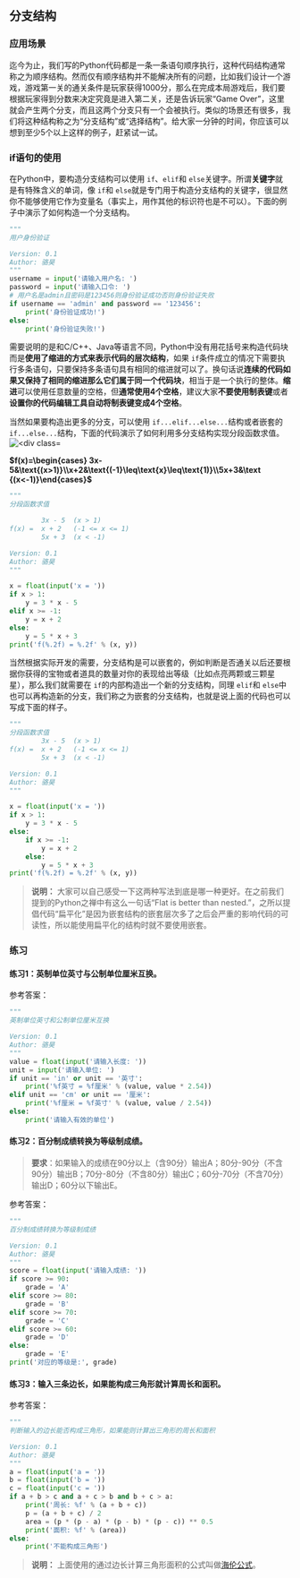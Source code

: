 ## 分支结构

### 应用场景

迄今为止，我们写的Python代码都是一条一条语句顺序执行，这种代码结构通常称之为顺序结构。然而仅有顺序结构并不能解决所有的问题，比如我们设计一个游戏，游戏第一关的通关条件是玩家获得1000分，那么在完成本局游戏后，我们要根据玩家得到分数来决定究竟是进入第二关，还是告诉玩家“Game Over”，这里就会产生两个分支，而且这两个分支只有一个会被执行。类似的场景还有很多，我们将这种结构称之为“分支结构”或“选择结构”。给大家一分钟的时间，你应该可以想到至少5个以上这样的例子，赶紧试一试。

### if语句的使用

在Python中，要构造分支结构可以使用 `if`、`elif`和 `else`关键字。所谓**关键字**就是有特殊含义的单词，像 `if`和 `else`就是专门用于构造分支结构的关键字，很显然你不能够使用它作为变量名（事实上，用作其他的标识符也是不可以）。下面的例子中演示了如何构造一个分支结构。

```Python
"""
用户身份验证

Version: 0.1
Author: 骆昊
"""
username = input('请输入用户名: ')
password = input('请输入口令: ')
# 用户名是admin且密码是123456则身份验证成功否则身份验证失败
if username == 'admin' and password == '123456':
    print('身份验证成功!')
else:
    print('身份验证失败!')
```

需要说明的是和C/C++、Java等语言不同，Python中没有用花括号来构造代码块而是**使用了缩进的方式来表示代码的层次结构**，如果 `if`条件成立的情况下需要执行多条语句，只要保持多条语句具有相同的缩进就可以了。换句话说**连续的代码如果又保持了相同的缩进那么它们属于同一个代码块**，相当于是一个执行的整体。**缩进**可以使用任意数量的空格，但**通常使用4个空格**，建议大家**不要使用制表键**或者**设置你的代码编辑工具自动将制表键变成4个空格**。

当然如果要构造出更多的分支，可以使用 `if...elif...else...`结构或者嵌套的 `if...else...`结构，下面的代码演示了如何利用多分支结构实现分段函数求值。![<div class=](https://file+.vscode-resource.vscode-cdn.net/f%3A/Programming/Book%20information/Python-100-Days-master/Day01-15/res/formula_1.png)

**$f(x)=\begin{cases} 3x-5&\text{(x>1)}\\x+2&\text{(-1}\leq\text{x}\leq\text{1)}\\5x+3&\text {(x<-1)}\end{cases}$**

```Python
"""
分段函数求值

        3x - 5  (x > 1)
f(x) =  x + 2   (-1 <= x <= 1)
        5x + 3  (x < -1)

Version: 0.1
Author: 骆昊
"""

x = float(input('x = '))
if x > 1:
    y = 3 * x - 5
elif x >= -1:
    y = x + 2
else:
    y = 5 * x + 3
print('f(%.2f) = %.2f' % (x, y))
```

当然根据实际开发的需要，分支结构是可以嵌套的，例如判断是否通关以后还要根据你获得的宝物或者道具的数量对你的表现给出等级（比如点亮两颗或三颗星星），那么我们就需要在 `if`的内部构造出一个新的分支结构，同理 `elif`和 `else`中也可以再构造新的分支，我们称之为嵌套的分支结构，也就是说上面的代码也可以写成下面的样子。

```Python
"""
分段函数求值
		3x - 5	(x > 1)
f(x) =	x + 2	(-1 <= x <= 1)
		5x + 3	(x < -1)

Version: 0.1
Author: 骆昊
"""

x = float(input('x = '))
if x > 1:
    y = 3 * x - 5
else:
    if x >= -1:
        y = x + 2
    else:
        y = 5 * x + 3
print('f(%.2f) = %.2f' % (x, y))
```

> **说明：** 大家可以自己感受一下这两种写法到底是哪一种更好。在之前我们提到的Python之禅中有这么一句话“Flat is better than nested.”，之所以提倡代码“扁平化”是因为嵌套结构的嵌套层次多了之后会严重的影响代码的可读性，所以能使用扁平化的结构时就不要使用嵌套。

### 练习

#### 练习1：英制单位英寸与公制单位厘米互换。

参考答案：

```Python
"""
英制单位英寸和公制单位厘米互换

Version: 0.1
Author: 骆昊
"""
value = float(input('请输入长度: '))
unit = input('请输入单位: ')
if unit == 'in' or unit == '英寸':
    print('%f英寸 = %f厘米' % (value, value * 2.54))
elif unit == 'cm' or unit == '厘米':
    print('%f厘米 = %f英寸' % (value, value / 2.54))
else:
    print('请输入有效的单位')
```

#### 练习2：百分制成绩转换为等级制成绩。

> **要求**：如果输入的成绩在90分以上（含90分）输出A；80分-90分（不含90分）输出B；70分-80分（不含80分）输出C；60分-70分（不含70分）输出D；60分以下输出E。

参考答案：

```Python
"""
百分制成绩转换为等级制成绩

Version: 0.1
Author: 骆昊
"""
score = float(input('请输入成绩: '))
if score >= 90:
    grade = 'A'
elif score >= 80:
    grade = 'B'
elif score >= 70:
    grade = 'C'
elif score >= 60:
    grade = 'D'
else:
    grade = 'E'
print('对应的等级是:', grade)
```

#### 练习3：输入三条边长，如果能构成三角形就计算周长和面积。

参考答案：

```Python
"""
判断输入的边长能否构成三角形，如果能则计算出三角形的周长和面积

Version: 0.1
Author: 骆昊
"""
a = float(input('a = '))
b = float(input('b = '))
c = float(input('c = '))
if a + b > c and a + c > b and b + c > a:
    print('周长: %f' % (a + b + c))
    p = (a + b + c) / 2
    area = (p * (p - a) * (p - b) * (p - c)) ** 0.5
    print('面积: %f' % (area))
else:
    print('不能构成三角形')
```

> **说明：** 上面使用的通过边长计算三角形面积的公式叫做[海伦公式](https://zh.wikipedia.org/zh-hans/海伦公式)。
